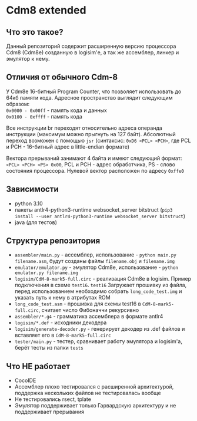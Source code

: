 # Cdm8 extended
## Что это такое?
Данный репозиторий содержит расширенную версию процессора Cdm8 (Cdm8e) созданную в logisim'е, а так же ассемблер, линкер и эмулятор к нему.
## Отличия от обычного Cdm-8
У Cdm8e 16-битный Program Counter, что позволяет использовать до 64кб памяти кода.
Адресное пространство выглядит следующим образом:\
`0x0000 - 0x00ff` - память кода и данных\
`0x0100 - 0xffff` - память кода

Все инструкции br переходят относительно адреса операнда инструкции (максимум можно прыгнуть на 127 байт).
Абсолютный переход возможен с помощью `jsr` (синтаксис: `0xD6 <PCL> <PCH>`, где PCL и PCH - 16-битный адрес в little-endian формате)

Вектора прерываний занимают 4 байта и имеют следующий формат: `<PCL> <PCH> <PS> 0x00`, PCL и PCH - адрес обработчика, PS - слово состояния процессора.
Нулевой вектор расположен по адресу `0xffe0`

## Зависимости
- python 3.10
- пакеты antlr4-python3-runtime websocket_server bitstruct (``pip3 install --user antlr4-python3-runtime websocket_server bitstruct``)
- java (для тестов)

## Структура репозитория
- `assembler/main.py` - ассемблер, использование - `python main.py filename.asm`, будут созданы файлы `filename.obj` и `filename.img`
- `emulator/emulator.py` - эмулятор Cdm8e, использование - `python emulator.py filename.img`
- `logisim/CdM-8-mark5-full.circ` - реализация Cdm8e в logisim. Пример подключения в схеме `test16`. `test16` Загружает прошивку из файла, перед использованием необходимо собрать `long_code_test.img` и указать путь к нему в атрибутах ROM
- `long_code_test.asm` - прошивка для схемы test16 в `CdM-8-mark5-full.circ`, считает число Фибоначчи рекурсивно
- `assembler/*.g4` - грамматика ассемблера в формате antlr4
- `logisim/*.def` - исходники декодера
- `logisim/generate-decoder.py` - генерирует декодер из .def файлов и вставляет его в `CdM-8-mark5-full.circ`
- `tester/main.py` - тестер, сравнивает работу эмулятора и logisim'а, берёт тесты из папки `tests`
## Что НЕ работает
- CocoIDE
- Ассемблер плохо тестировался с расширенной архитектурой, поддержка нескольких файлов не тестировалась вообще
- Не тестировались rsect, tplate
- Эмулятор поддерживает только Гарвардскую архитектуру и не поддерживает прерывания

